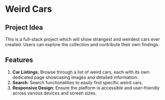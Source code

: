 # Weird Cars

## Project Idea

This is a full-stack project which will show strangest and weirdest cars ever created. Users can explore the collection and contribute their own findings.

## Features
1. **Car Listings**: Browse through a list of weird cars, each with its own dedicated page showcasing images and detailed information.
2. **Search**: Search functionalities to easily find specific weird cars.
3. **Responsive Design**: Ensure the platform is accessible and user-friendly across various devices and screen sizes.


